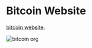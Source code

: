 # Bitcoin Website

[bitcoin website](https://bitcoin.org).

![bitcoin org](https://user-images.githubusercontent.com/48529407/54307452-1fad9980-45a2-11e9-9f26-91695001e761.gif)
